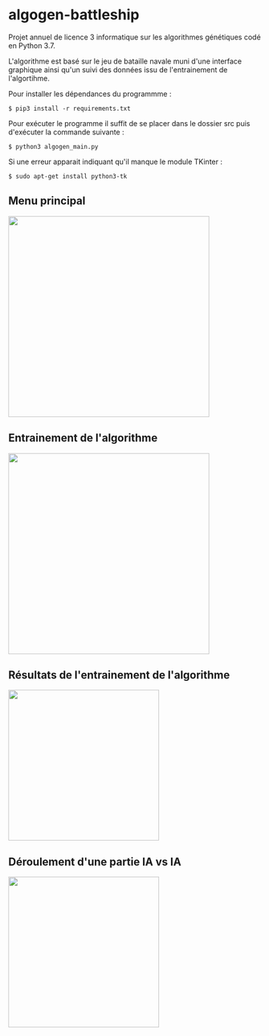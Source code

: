 # algogen-battleship
Projet annuel de licence 3 informatique sur les algorithmes génétiques codé en Python 3.7.

L'algorithme est basé sur le jeu de bataille navale muni d'une interface graphique ainsi qu'un suivi des données issu de l'entrainement de l'algortihme.

Pour installer les dépendances du programmme :

`$ pip3 install -r requirements.txt`

Pour exécuter le programme il suffit de se placer dans le dossier src puis d'exécuter la commande suivante : 

`$ python3 algogen_main.py`

Si une erreur apparait indiquant qu'il manque le module TKinter :

`$ sudo apt-get install python3-tk`

## Menu principal
<img src="https://i.imgur.com/l7MyIGx.png" data-canonical-src="https://i.imgur.com/l7MyIGx.png" height="400" />

## Entrainement de l'algorithme
<img src="https://i.imgur.com/r9sJnN2.png" data-canonical-src="https://i.imgur.com/r9sJnN2.png" height="400" />

## Résultats de l'entrainement de l'algorithme
<img src="https://i.imgur.com/5G2QklX.png" data-canonical-src="https://i.imgur.com/5G2QklX.png" height="300" />

## Déroulement d'une partie IA vs IA
<img src="https://i.imgur.com/aD8UfQS.png" data-canonical-src="https://i.imgur.com/aD8UfQS.png" height="300" />
